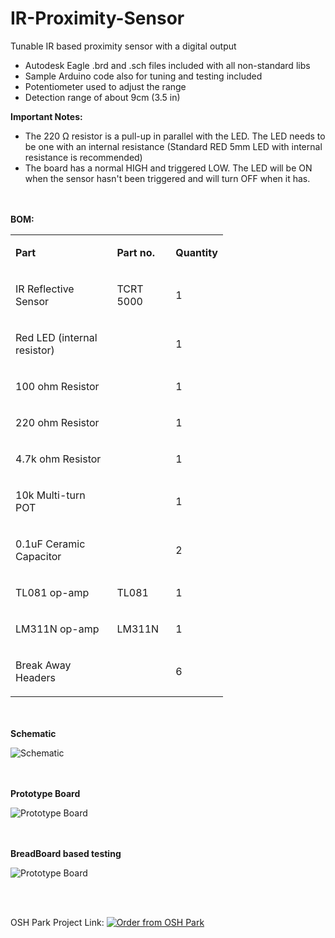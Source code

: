# IR-Proximity-Sensor
Tunable IR based proximity sensor with a digital output

<ul>
<li>Autodesk Eagle .brd and .sch files included with all non-standard libs</li>
<li>Sample Arduino code also for tuning and testing included</li>
<li>Potentiometer used to adjust the range</li>
<li>Detection range of about 9cm (3.5 in)</li>
</ul>
<p><strong>Important Notes:</strong></p>
<ul class="remarkup-list">
<li class="remarkup-list-item">The 220 &Omega; resistor is a pull-up in parallel with the LED. The LED needs to be one with an internal resistance (Standard RED 5mm LED with internal resistance is recommended)</li>
<li class="remarkup-list-item">The board has a normal HIGH and triggered LOW. The LED will be ON when the sensor hasn't been triggered and will turn OFF when it has.</li>
</ul>
<br>
<br>
<b> BOM: </b>
<table style="width: 340px;">
<tbody>
<tr>
<td style="width: 224px;">
<p><strong>Part</strong></p>
</td>
<td style="width: 90px;">
<p><strong>Part no.</strong></p>
</td>
<td style="width: 25px;">
<p><strong>Quantity</strong></p>
</td>
</tr>
<tr>
<td style="width: 224px;">
<p>IR Reflective Sensor</p>
</td>
<td style="width: 90px;">
<p>TCRT 5000</p>
</td>
<td style="width: 25px;">
<p>1</p>
</td>
</tr>
<tr>
<td style="width: 224px;">
<p>Red LED (internal resistor)</p>
</td>
<td style="width: 90px;">&nbsp;</td>
<td style="width: 25px;">
<p>1</p>
</td>
</tr>
<tr>
<td style="width: 224px;">
<p>100 ohm Resistor</p>
</td>
<td style="width: 90px;">&nbsp;</td>
<td style="width: 25px;">
<p>1</p>
</td>
</tr>
<tr>
<td style="width: 224px;">
<p>220 ohm Resistor</p>
</td>
<td style="width: 90px;">&nbsp;</td>
<td style="width: 25px;">
<p>1</p>
</td>
</tr>
<tr>
<td style="width: 224px;">
<p>4.7k ohm Resistor</p>
</td>
<td style="width: 90px;">&nbsp;</td>
<td style="width: 25px;">
<p>1</p>
</td>
</tr>
<tr>
<td style="width: 224px;">
<p>10k Multi-turn POT</p>
</td>
<td style="width: 90px;">&nbsp;</td>
<td style="width: 25px;">
<p>1</p>
</td>
</tr>
<tr>
<td style="width: 224px;">
<p>0.1uF Ceramic Capacitor</p>
</td>
<td style="width: 90px;">&nbsp;</td>
<td style="width: 25px;">
<p>2</p>
</td>
</tr>
<tr>
<td style="width: 224px;">
<p>TL081 op-amp</p>
</td>
<td style="width: 90px;">
<p>TL081</p>
</td>
<td style="width: 25px;">
<p>1</p>
</td>
</tr>
<tr>
<td style="width: 224px;">
<p>LM311N op-amp</p>
</td>
<td style="width: 90px;">
<p>LM311N</p>
</td>
<td style="width: 25px;">
<p>1</p>
</td>
</tr>
<tr>
<td style="width: 224px;">
<p>Break Away Headers</p>
</td>
<td style="width: 90px;">&nbsp;</td>
<td style="width: 25px;">
<p>6</p>
</td>
</tr>
</tbody>
</table>
<br>
<br>
<b> Schematic </b>
<p><img src="https://lh3.googleusercontent.com/Zwb_SkjRGWa19hBm1e4YVG9eZ23glGA6NjS-Ou1clzG_oZjOFmPfgkMU8Cp334mmLKKAjStN9HKiv2pWfvJR2-hTuLmWyR8rWoQOM7ayoLPobvB7CmQ-dfeZYlmZo9L1Wi9_KP8W2_uJr8D0wNGXsQQSpvhhvg8mz8kDS5CAi4ykdRVQheV74HC4zo0v5zkerF4vZkbousf5RiH_KLvuS8Llrjs1dhtjkYM-MijDMBwaktunjV010px6oPd78s-cyNc4TQBTKt9N7yJLx2kM9ZHCTrbilLN_2Hra7wP7xL3pwj1ZeHxO5uo4zHPfYah_iJ3MJCyRHsIzbPK4ZB9vVi52PL1uQwYg5UyD7BXRonCWu0UCDisdlhRqaIUkuDGP3NU6K4zZXXNWVuxuSWk6KN1QmPfbB7H_pQ6c6z2nli-gSeCfMHAZPdB5eizKbrXndTJUzZG39JknZ1oxK8gkzMEgsBV8jNmg_fiKLtT1w2CQ6GuRNpTRqC7p0bxaDu1cHEFVb5VeQJyPk7cohww0hd_GRQ7aNg3djUZwAVCC1HDRR9v4lE6sAoWaw8-9kwiJ0NFAgWW4Cx5o6IzdE_UPnTP-PvRc4I_q4wulW1vOqoA6WQu6DR8ch-eUSng8WL1XrTcQPgox8_Rj7cVs4KgAeXGLxpkLgvk=w1490-h647-no" alt="Schematic" /></p>
<br>
<br>
<b> Prototype Board </b>
<p><img src="https://lh3.googleusercontent.com/ZWuQM-ZnXQBVpndc9gSWXAkT_E2P4J-mSgAH8Gjh0sjfXBKrTjkQMZr0qhzlW9H6b-V9u1QtWIu-sbjv6lUHd-rlyakOhSbwMYUZq5_3i_0pWispXmWDmjGLVCcSAnOONumfEpwsuR7yIxkyUTWKbXY8VwLgNi5gbDu9ImhRsy1JZWH3uwdNp_Od2dPWwtMUTE3YwHQugKYVBOEmfr2ROHFjhQ_1SZeFRXhiIE13qLf1P4ihyrDfI6TzEq90lsXUcdgVtd01v3VhkH7D_k-PUvJPLfzQ8lYrhsXWrr5u9_RerVY2d3G8k4ipk68nwqlfrxoBtSY8-evvUdsFAjFaBSu6a3yqLB5Ca4s1c3bRrIrI8redNZgbVSM_rn4dLYeCSEL2qhqvafQ0Axe41PzXrYWniqN_s1w7LrUU2UhItRMSGYyZsRTlSj7crAOuiEBsqoH77Sc8mDzvLsrqkToeBlLr0AFTAhJaieFB9OgN-9BjyXCq7Ce-D9nAmNS5WEXziwk0x8h-c4JZ2zo4NBC0FPDGHaHlUofZlIzITJXA9ASU6kE1SJM3cvMKHvTeOJbBkEVXEB2gqWHqa1rLw_ny7AmlxgZV7usudVj2X-rDoxR8rWpLdFdnT5hLOBq_mavGoAzcv6ntQfv_IYcws0m_Ho97Uir2Ju8=s975-no" alt="Prototype Board"/></p>
<br>
<br>
<b> BreadBoard based testing </b>
<p><img src="https://lh3.googleusercontent.com/q7XzcLLpgO9VKfrgnrV-51i594hPHZzslUMr52DuKcA7_Y91JTnf0lhIzwbtPj_MCJksNhcD31fCqnxAtiLO2rMiLLa3-20N6468gOgt0NqlX0JP5XPUrVsZ2ZIIQTOUQKX_eeerBMSJopPmYcCXzGU8GLHRssD-_EExUj6k-UHp_QTuMf8gORVLWD6EduYkMunKOv9Lv_fOjKWlX4sZaPhhGQ1GOwBGmx2frq-oR9PEv90m4ePYPkb6BHDYCEmjsCK6K4atE6Tws2MIYxCnYBpkeKryllIcBfKef-eECtuBau_fZWuI-gGaVP4lmZvjpfx_aDJFctpef1YzJtl1_6TYe-zMyYb-FFxuvrF8bQUUADCC8rG5lAcrVFH7c2dL_P9W2AllaTcQQe66IuLC4bGrjgKtToDqpMX9__CmD0unQARDBPPOvo8vjtjM7Xu43rZoO8aaFNgyvHXG7fTrllQYCrFrNr0smM0bXdwIzPFOM840bvdhdjJS2pxgSgjKcXYmN8wwpjcQHsb4df7FB_xrNviP2YQbhqZ4NnKIH6etVeOXb1nDyf_lXAYVnqov-qlyGloouW_FguI0l9lcHaCgLO3fhA86bqJm7mSbLDDwMeouGl9llm3AqS5aSbS-KA-YPjyDCxShtFkCrHw-MOPBITKYmm0=w1300-h975-no" alt="Prototype Board"/></p>
<br>
<br>

OSH Park Project Link: <a href="https://oshpark.com/shared_projects/O8bRqG8g"><img src="https://oshpark.com/assets/badge-5b7ec47045b78aef6eb9d83b3bac6b1920de805e9a0c227658eac6e19a045b9c.png" alt="Order from OSH Park"></img></a>
